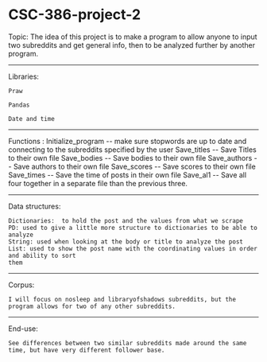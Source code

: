 # CSC-386-project-2


Topic:
	The idea of this project is to make a program to allow anyone to input two subreddits and get general info, then to
	be analyzed further by another program.
___
Libraries:

	Praw

	Pandas

	Date and time
___
Functions :
    Initialize_program -- make sure stopwords are up to date and connecting to the subreddits specified by the user
    Save_titles -- Save Titles to their own file
    Save_bodies -- Save bodies to their own file
    Save_authors -- Save authors to their own file
    Save_scores -- Save scores to their own file
    Save_times -- Save the time of posts in their own file
    Save_al1 -- Save all four together in a separate file than the previous three.


___
Data structures:

	Dictionaries:  to hold the post and the values from what we scrape
	PD: used to give a little more structure to dictionaries to be able to analyze
	String: used when looking at the body or title to analyze the post
	List: used to show the post name with the coordinating values in order and ability to sort
    them
___
Corpus:

	I will focus on nosleep and libraryofshadows subreddits, but the program allows for two of any other subreddits.
___
End-use:

	See differences between two similar subreddits made around the same time, but have very different follower base.

